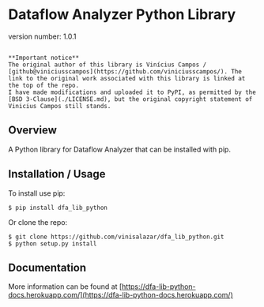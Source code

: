 Dataflow Analyzer Python Library
===============================

version number: 1.0.1

<code>
**Important notice**  
The original author of this library is Vinícius Campos / [github@viniciusscampos](https://github.com/viniciusscampos/). The link to the original work associated with this library is linked at the top of the repo.  
I have made modifications and uploaded it to PyPI, as permitted by the [BSD 3-Clause](./LICENSE.md), but the original copyright statement of Vinicius Campos still stands.
</code>


Overview
--------

A Python library for Dataflow Analyzer that can be installed with pip.

Installation / Usage
--------------------

To install use pip:

    $ pip install dfa_lib_python


Or clone the repo:

    $ git clone https://github.com/vinisalazar/dfa_lib_python.git
    $ python setup.py install

Documentation
------------

More information can be found at [https://dfa-lib-python-docs.herokuapp.com/](https://dfa-lib-python-docs.herokuapp.com/)
